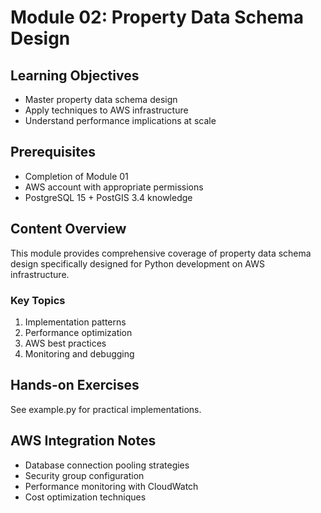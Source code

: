 # Module 02: Property Data Schema Design

## Learning Objectives
- Master property data schema design
- Apply techniques to AWS infrastructure
- Understand performance implications at scale

## Prerequisites
- Completion of Module 01
- AWS account with appropriate permissions
- PostgreSQL 15 + PostGIS 3.4 knowledge

## Content Overview
This module provides comprehensive coverage of property data schema design specifically designed for Python development on AWS infrastructure.

### Key Topics
1. Implementation patterns
2. Performance optimization
3. AWS best practices
4. Monitoring and debugging

## Hands-on Exercises
See example.py for practical implementations.

## AWS Integration Notes
- Database connection pooling strategies
- Security group configuration
- Performance monitoring with CloudWatch
- Cost optimization techniques
